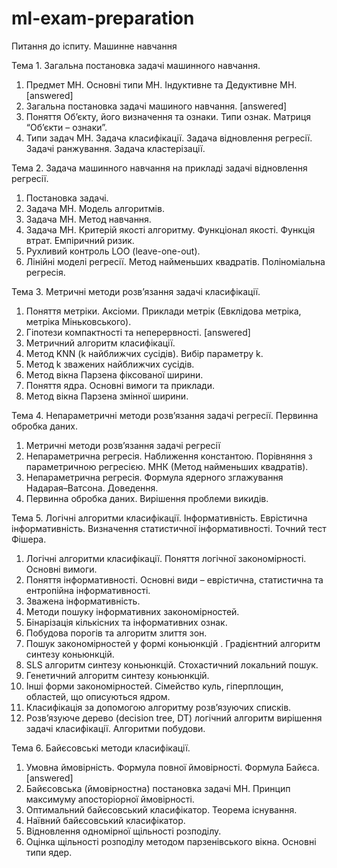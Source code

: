 ﻿# ml-exam-preparation

Питання до іспитy.
Машинне навчання

Тема 1. Загальна постановка задачі машинного  навчання.
1.	Предмет МН. Основні типи МН. Індуктивне та Дедуктивне МН. [answered]
2.	Загальна постановка задачі машиного   навчання. [answered]
3.	Поняття Об’єкту, його визначення та ознаки. Типи ознак. Матриця “Об’єкти – ознаки”.
4.	Типи задач МН. Задача класифікації. Задача відновлення регресії. Задачі ранжування. Задача кластерізації.

Тема 2.  Задача машинного  навчання на прикладі задачі відновлення регресії.
1.	Постановка задачі.
2.	Задача МН. Модель алгоритмів. 
3.	Задача МН. Метод навчання.
4.	Задача МН. Критерій якості алгоритму. Функціонал якості. Функція втрат. Емпіричний ризик.
5.	Рухливий контроль LOO (leave-one-out).
6.	Лінійні моделі регресії. Метод найменьших квадратів. Поліноміальна регресія.

Тема 3. Метричні методи розв’язання задачі класифікації.
1.	Поняття метріки. Аксіоми. Приклади метрік (Евклідова метріка, метріка Міньковського).
2.	Гіпотези компактності та неперервності. [answered]
3.	Метричний алгоритм класифікації.
4.	Метод KNN (k найближчих сусідів). Вибір параметру k.
5.	Метод k зважених найближчих сусідів.
6.	Метод вікна Парзена фіксованої ширини.
7.	Поняття ядра. Основні вимоги та приклади.
8.	Метод вікна Парзена змінної ширини.

Тема 4. Непараметричні методи розв’язання задачі регресії. Первинна обробка даних.
1.	Метричні методи розв’язання задачі регресії
2.	Непараметрична регресія. Наближення константою. Порівняння з параметричною регресією. МНК (Метод найменьших квадратів). 
3.	Непараметрична регресія. Формула ядерного зглажування Надарая–Ватсона. Доведення.
4.	Первинна обробка даних. Вирішення проблеми викидів.

Тема 5. Логічні алгоритми  класифікації. Інформативність. Еврістична інформативність. Визначення статистичної інформативності. Точний тест Фішера.
1.	Логічні алгоритми класифікації. Поняття логічної закономірності. Основні вимоги.
2.	Поняття інформативності. Основні види – еврістична, статистична та ентропійна інформативності.
3.	Зважена інформативність.
4.	Методи пошуку інформативних закономірностей.
5.	Бінарізація кількісних та інформативних ознак.
6.	Побудова порогів та алгоритм злиття зон.
7.	Пошук закономірностей у формі коньюнкцій . Градієнтний алгоритм синтезу коньюнкцій.
8.	SLS алгоритм синтезу коньюнкцій. Стохастичний локальний пошук.
9.	Генетичний алгоритм синтезу коньюнкцій.
10.	Інші форми закономірностей. Сімейство куль, гіперплощин, областей, що описуються ядром.
11.	Класифікація за допомогою алгоритму розв’язуючих списків.
12.	Розв’язуюче дерево (decision tree, DT) логічний алгоритм вирішення задачі класифікації. Алгоритми побудови.

Тема 6. Байєсовські методи класифікації. 
1.	Умовна ймовірність. Формула повної ймовірності. Формула Байєса. [answered]
2.	Байєсовська (ймовірностна) постановка задачі МН. Принцип максимуму апосторіорної ймовірності.
3.	Оптимальний байєсовський  класифікатор. Теорема існування.
4.	Наївний байєсовський  класифікатор.
5.	Відновлення одномірної щільності розподілу.
6.	Оцінка щільності розподілу методом парзенівського вікна. Основні типи ядер.
